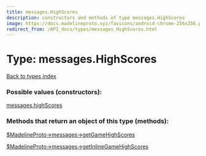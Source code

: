 ```yaml
---
title: messages.HighScores
description: constructors and methods of type messages.HighScores
image: https://docs.madelineproto.xyz/favicons/android-chrome-256x256.png
redirect_from: /API_docs/types/messages_HighScores.html
---
```

# Type: messages.HighScores  
[Back to types index](index.md)



### Possible values (constructors):

[messages.highScores](../constructors/messages.highScores.md)  



### Methods that return an object of this type (methods):

[$MadelineProto->messages->getGameHighScores](../methods/messages.getGameHighScores.md)  

[$MadelineProto->messages->getInlineGameHighScores](../methods/messages.getInlineGameHighScores.md)  



